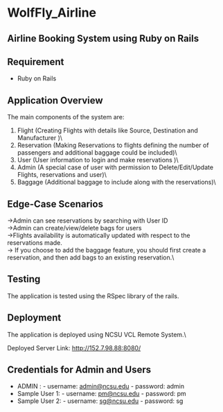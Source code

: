 # WolfFly_Airline

## Airline Booking System using Ruby on Rails

## Requirement
 - Ruby on Rails

## Application Overview

The main components of the system are:
1. Flight (Creating Flights with details like Source, Destination and Manufacturer  )\
2. Reservation (Making Reservations to flights defining the number of passengers and additional baggage could be included)\
3. User (User information to login and make reservations )\
4. Admin (A special case of user with permission to Delete/Edit/Update Flights, reservations and user)\
5. Baggage (Additional baggage to include along with the reservations)\

## Edge-Case Scenarios
->Admin can see reservations by searching with User ID\
->Admin can create/view/delete bags for users\
->Flights availability is automatically updated with respect to the reservations made.\
-> If you choose to add the baggage feature, you should first create a reservation, and then add bags to an existing reservation.\

## Testing

The application is tested using the RSpec library of the rails. 

## Deployment 

The application is deployed using NCSU VCL Remote System.\

Deployed Server Link: http://152.7.98.88:8080/

## Credentials for Admin and Users
 - ADMIN :
        - username: admin@ncsu.edu
        - password: admin
 - Sample User 1:
        - username: pm@ncsu.edu
        - password: pm
 - Sample User 2: 
        - username: sg@ncsu.edu
        - password: sg
